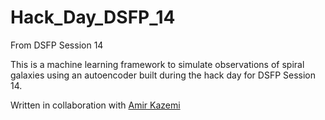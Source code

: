 # Hack_Day_DSFP_14
From DSFP Session 14

This is a machine learning framework to simulate observations of spiral galaxies using an autoencoder built during the hack day for DSFP Session 14.

Written in collaboration with [Amir Kazemi ](https://github.com/amirkazemim)
